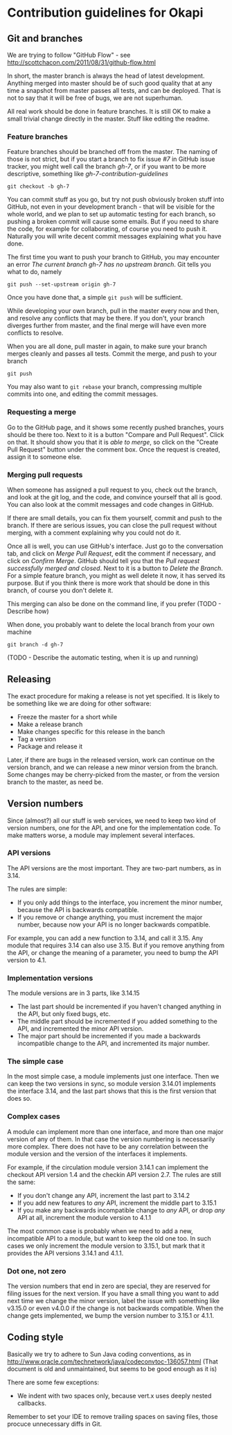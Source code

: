 # Contribution guidelines for Okapi

## Git and branches

We are trying to follow "GitHub Flow" - see
http://scottchacon.com/2011/08/31/github-flow.html

In short, the master branch is always the head of latest development. Anything
merged into master should be of such good quality that at any time a snapshot
from master passes all tests, and can be deployed. That is not to say that it
will be free of bugs, we are not superhuman.

All real work should be done in feature branches. It is still OK to make a
small trivial change directly in the master. Stuff like editing the readme.


### Feature branches

Feature branches should be branched off from the master. The naming of those
is not strict, but if you start a branch to fix issue _#7_ in GitHub issue
tracker, you might well call the branch _gh-7_, or if you want to be more
descriptive, something like _gh-7-contribution-guidelines_

    git checkout -b gh-7

You can commit stuff as you go, but try not push obviously broken stuff into
GitHub, not even in your development branch - that will be visible for the
whole world, and we plan to set up automatic testing for each branch, so
pushing a broken commit will cause some emails. But if you need to share the
code, for example for collaborating, of course you need to push it. Naturally
you will write decent commit messages explaining what you have done.

The first time you want to push your branch to GitHub, you may encounter an
error _The current branch gh-7 has no upstream branch_. Git tells you what to
do, namely

    git push --set-upstream origin gh-7

Once you have done that, a simple `git push` will be sufficient.

While developing your own branch, pull in the master every now and then, and
resolve any conflicts that may be there. If you don't, your branch diverges
further from master, and the final merge will have even more conflicts to
resolve.

When you are all done, pull master in again, to make sure your branch merges
cleanly and passes all tests. Commit the merge, and push to your branch

    git push

You may also want to `git rebase` your branch, compressing multiple commits
into one, and editing the commit messages.

### Requesting a merge

Go to the GitHub page, and it shows some recently pushed branches, yours should
be there too. Next to it is a button "Compare and Pull Request". Click on that.
It should show you that it is _able to merge_, so click on the "Create Pull
Request" button under the comment box. Once the request is created, assign it
to someone else.


### Merging pull requests

When someone has assigned a pull request to you, check out the branch, and
look at the git log, and the code, and convince yourself that all is good.
You can also look at the commit messages and code changes in GitHub.

If there are small details, you can fix them yourself, commit and push to the
branch. If there are serious issues, you can close the pull request without
merging, with a comment explaining why you could not do it.

Once all is well, you can use GitHub's interface. Just go to the
conversation tab, and click on _Merge Pull Request_, edit the comment if
necessary, and click on _Confirm Merge_. GitHub should tell you that the
_Pull request successfully merged and closed_. Next to it is a button to
_Delete the Branch_. For a simple feature branch, you might as well delete
it now, it has served its purpose. But if you think there is more work that
should be done in this branch, of course you don't delete it.

This merging can also be done on the command line, if you prefer
(TODO - Describe how)

When done, you probably want to delete the local branch from your own machine

    git branch -d gh-7

(TODO - Describe the automatic testing, when it is up and running)

## Releasing

The exact procedure for making a release is not yet specified. It is likely to
be something like we are doing for other software:

* Freeze the master for a short while
* Make a release branch
* Make changes specific for this release in the banch
* Tag a version
* Package and release it

Later, if there are bugs in the released version, work can continue on the
version branch, and we can release a new minor version from the branch. Some
changes may be cherry-picked from the master, or from the version branch to the
master, as need be.

## Version numbers

Since (almost?) all our stuff is web services, we need to keep two kind of
version numbers, one for the API, and one for the implementation code. To
make matters worse, a module may implement several interfaces.


### API versions

The API versions are the most important. They are two-part numbers, as in 3.14.

The rules are simple:

* If you only add things to the interface, you increment the minor number,
  because the API is backwards compatible. 
* If you remove or change anything, you must increment the major number, because
  now your API is no longer backwards compatible.

For example, you can add a new function to 3.14, and call it 3.15. Any module 
that requires 3.14 can also use 3.15. But if you remove anything from the API,
or change the meaning of a parameter, you need to bump the API version to 4.1.

### Implementation versions

The module versions are in 3 parts, like 3.14.15

* The last part should be incremented if you haven't changed anything in the API,
  but only fixed bugs, etc.
* The middle part should be incremented if you added something to the API, and
  incremented the minor API version.
* The major part should be incremented if you made a backwards incompatible change
  to the API, and incremented its major number.


### The simple case

In the most simple case, a module implements just one interface. Then we can
keep the two versions in sync, so module version 3.14.01 implements the interface
3.14, and the last part shows that this is the first version that does so.

### Complex cases

A module can implement more than one interface, and more than one major version
of any of them. In that case the version numbering is necessarily more complex.
There does not have to be any correlation between the module version and the
version of the interfaces it implements.

For example, if the circulation module version 3.14.1 can implement the checkout
API version 1.4 and the checkin API version 2.7. The rules are still the same:

* If you don't change any API, increment the last part to 3.14.2
* If you add new features to _any_ API, increment the middle part to 3.15.1
* If you make any backwards incompatible change to _any_ API, or drop _any_
  API at all, increment the module version to 4.1.1

The most common case is probably when we need to add a new, incompatible API
to a module, but want to keep the old one too. In such cases we only increment
the module version to 3.15.1, but mark that it provides the API versions 3.14.1
and 4.1.1.

### Dot one, not zero
The version numbers that end in zero are special, they are reserved for filing
issues for the next version. If you have a small thing you want to add next
time we change the minor version, label the issue with something like v3.15.0
or even v4.0.0 if the change is not backwards compatible. When the change gets
implemented, we bump the version number to 3.15.1 or 4.1.1.


## Coding style

Basically we try to adhere to Sun Java coding conventions, as in
  http://www.oracle.com/technetwork/java/codeconvtoc-136057.html
(That document is old and unmaintained, but seems to be good enough as it is)

There are some few exceptions:

* We indent with two spaces only, because vert.x uses deeply nested callbacks.

Remember to set your IDE to remove trailing spaces on saving files, those procuce
unnecessary diffs in Git.
